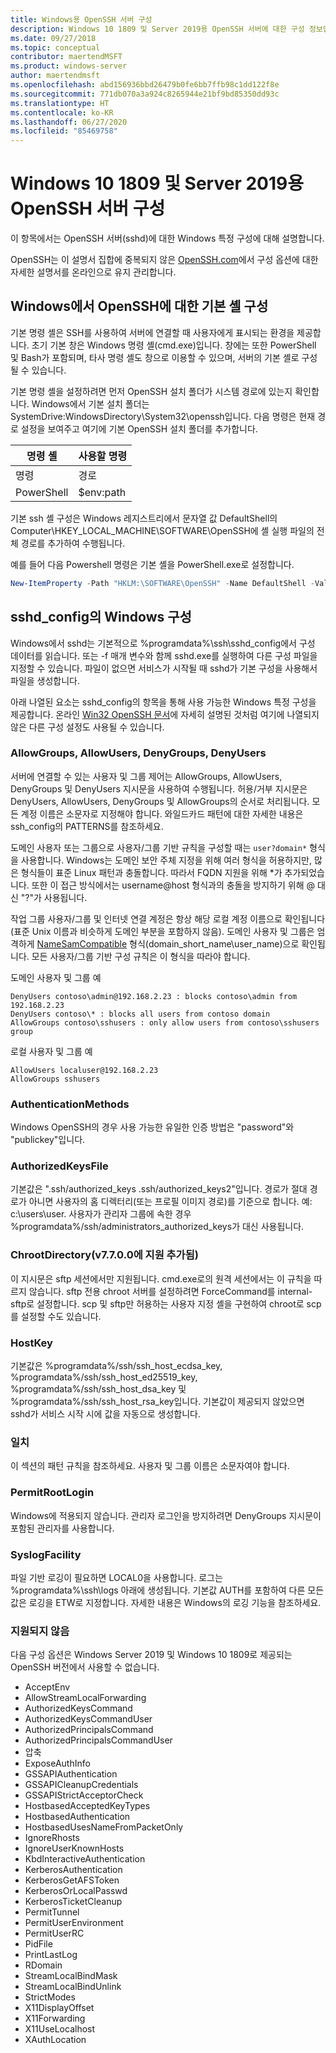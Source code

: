 ```yaml
---
title: Windows용 OpenSSH 서버 구성
description: Windows 10 1809 및 Server 2019용 OpenSSH 서버에 대한 구성 정보입니다.
ms.date: 09/27/2018
ms.topic: conceptual
contributor: maertendMSFT
ms.product: windows-server
author: maertendmsft
ms.openlocfilehash: abd156936bbd26479b0fe6bb7ffb98c1dd122f8e
ms.sourcegitcommit: 771db070a3a924c8265944e21bf9bd85350dd93c
ms.translationtype: HT
ms.contentlocale: ko-KR
ms.lasthandoff: 06/27/2020
ms.locfileid: "85469758"
---
```

# <a name="openssh-server-configuration-for-windows-10-1809-and-server-2019"></a>Windows 10 1809 및 Server 2019용 OpenSSH 서버 구성

이 항목에서는 OpenSSH 서버(sshd)에 대한 Windows 특정 구성에 대해 설명합니다.

OpenSSH는 이 설명서 집합에 중복되지 않은 [OpenSSH.com](https://www.openssh.com/manual.html)에서 구성 옵션에 대한 자세한 설명서를 온라인으로 유지 관리합니다.

## <a name="configuring-the-default-shell-for-openssh-in-windows"></a>Windows에서 OpenSSH에 대한 기본 셸 구성

기본 명령 셸은 SSH를 사용하여 서버에 연결할 때 사용자에게 표시되는 환경을 제공합니다.
초기 기본 창은 Windows 명령 셸(cmd.exe)입니다.
창에는 또한 PowerShell 및 Bash가 포함되며, 타사 명령 셸도 창으로 이용할 수 있으며, 서버의 기본 셸로 구성될 수 있습니다.

기본 명령 셸을 설정하려면 먼저 OpenSSH 설치 폴더가 시스템 경로에 있는지 확인합니다.
Windows에서 기본 설치 폴더는 SystemDrive:WindowsDirectory\System32\openssh입니다.
다음 명령은 현재 경로 설정을 보여주고 여기에 기본 OpenSSH 설치 폴더를 추가합니다.

명령 셸 | 사용할 명령
------------- | --------------
명령 | 경로
PowerShell | $env:path

기본 ssh 셸 구성은 Windows 레지스트리에서 문자열 값 DefaultShell의 Computer\HKEY_LOCAL_MACHINE\SOFTWARE\OpenSSH에 셸 실행 파일의 전체 경로를 추가하여 수행됩니다.

예를 들어 다음 Powershell 명령은 기본 셸을 PowerShell.exe로 설정합니다.

```powershell
New-ItemProperty -Path "HKLM:\SOFTWARE\OpenSSH" -Name DefaultShell -Value "C:\Windows\System32\WindowsPowerShell\v1.0\powershell.exe" -PropertyType String -Force
```

## <a name="windows-configurations-in-sshd_config"></a>sshd_config의 Windows 구성

Windows에서 sshd는 기본적으로 %programdata%\ssh\sshd_config에서 구성 데이터를 읽습니다. 또는 -f 매개 변수와 함께 sshd.exe를 실행하여 다른 구성 파일을 지정할 수 있습니다.
파일이 없으면 서비스가 시작될 때 sshd가 기본 구성을 사용해서 파일을 생성합니다.

아래 나열된 요소는 sshd_config의 항목을 통해 사용 가능한 Windows 특정 구성을 제공합니다.
온라인 [Win32 OpenSSH 문서](https://github.com/powershell/win32-openssh/wiki)에 자세히 설명된 것처럼 여기에 나열되지 않은 다른 구성 설정도 사용될 수 있습니다.


### <a name="allowgroups-allowusers-denygroups-denyusers"></a>AllowGroups, AllowUsers, DenyGroups, DenyUsers

서버에 연결할 수 있는 사용자 및 그룹 제어는 AllowGroups, AllowUsers, DenyGroups 및 DenyUsers 지시문을 사용하여 수행됩니다.
허용/거부 지시문은 DenyUsers, AllowUsers, DenyGroups 및 AllowGroups의 순서로 처리됩니다.
모든 계정 이름은 소문자로 지정해야 합니다.
와일드카드 패턴에 대한 자세한 내용은 ssh_config의 PATTERNS를 참조하세요.

도메인 사용자 또는 그룹으로 사용자/그룹 기반 규칙을 구성할 때는 ``` user?domain* ``` 형식을 사용합니다.
Windows는 도메인 보안 주체 지정을 위해 여러 형식을 허용하지만, 많은 형식들이 표준 Linux 패턴과 충돌합니다.
따라서 FQDN 지원을 위해 *가 추가되었습니다.
또한 이 접근 방식에서는 username@host 형식과의 충돌을 방지하기 위해 @ 대신 "?"가 사용됩니다.

작업 그룹 사용자/그룹 및 인터넷 연결 계정은 항상 해당 로컬 계정 이름으로 확인됩니다(표준 Unix 이름과 비슷하게 도메인 부분을 포함하지 않음).
도메인 사용자 및 그룹은 엄격하게 [NameSamCompatible](https://docs.microsoft.com/windows/desktop/api/secext/ne-secext-extended_name_format) 형식(domain_short_name\user_name)으로 확인됩니다.
모든 사용자/그룹 기반 구성 규칙은 이 형식을 따라야 합니다.

도메인 사용자 및 그룹 예

```
DenyUsers contoso\admin@192.168.2.23 : blocks contoso\admin from 192.168.2.23
DenyUsers contoso\* : blocks all users from contoso domain
AllowGroups contoso\sshusers : only allow users from contoso\sshusers group
```

로컬 사용자 및 그룹 예

```
AllowUsers localuser@192.168.2.23
AllowGroups sshusers
```

### <a name="authenticationmethods"></a>AuthenticationMethods

Windows OpenSSH의 경우 사용 가능한 유일한 인증 방법은 "password"와 "publickey"입니다.

### <a name="authorizedkeysfile"></a>AuthorizedKeysFile

기본값은 ".ssh/authorized_keys .ssh/authorized_keys2"입니다. 경로가 절대 경로가 아니면 사용자의 홈 디렉터리(또는 프로필 이미지 경로)를 기준으로 합니다. 예: c:\users\user. 사용자가 관리자 그룹에 속한 경우 %programdata%/ssh/administrators_authorized_keys가 대신 사용됩니다.

### <a name="chrootdirectory-support-added-in-v7700"></a>ChrootDirectory(v7.7.0.0에 지원 추가됨)

이 지시문은 sftp 세션에서만 지원됩니다. cmd.exe로의 원격 세션에서는 이 규칙을 따르지 않습니다. sftp 전용 chroot 서버를 설정하려면 ForceCommand를 internal-sftp로 설정합니다. scp 및 sftp만 허용하는 사용자 지정 셸을 구현하여 chroot로 scp를 설정할 수도 있습니다.

### <a name="hostkey"></a>HostKey

기본값은 %programdata%/ssh/ssh_host_ecdsa_key, %programdata%/ssh/ssh_host_ed25519_key, %programdata%/ssh/ssh_host_dsa_key 및 %programdata%/ssh/ssh_host_rsa_key입니다. 기본값이 제공되지 않았으면 sshd가 서비스 시작 시에 값을 자동으로 생성합니다.

### <a name="match"></a>일치

이 섹션의 패턴 규칙을 참조하세요. 사용자 및 그룹 이름은 소문자여야 합니다.

### <a name="permitrootlogin"></a>PermitRootLogin

Windows에 적용되지 않습니다. 관리자 로그인을 방지하려면 DenyGroups 지시문이 포함된 관리자를 사용합니다.

### <a name="syslogfacility"></a>SyslogFacility

파일 기반 로깅이 필요하면 LOCAL0을 사용합니다. 로그는 %programdata%\ssh\logs 아래에 생성됩니다.
기본값 AUTH를 포함하여 다른 모든 값은 로깅을 ETW로 지정합니다. 자세한 내용은 Windows의 로깅 기능을 참조하세요.

### <a name="not-supported"></a>지원되지 않음

다음 구성 옵션은 Windows Server 2019 및 Windows 10 1809로 제공되는 OpenSSH 버전에서 사용할 수 없습니다.

* AcceptEnv
* AllowStreamLocalForwarding
* AuthorizedKeysCommand
* AuthorizedKeysCommandUser
* AuthorizedPrincipalsCommand
* AuthorizedPrincipalsCommandUser
* 압축
* ExposeAuthInfo
* GSSAPIAuthentication
* GSSAPICleanupCredentials
* GSSAPIStrictAcceptorCheck
* HostbasedAcceptedKeyTypes
* HostbasedAuthentication
* HostbasedUsesNameFromPacketOnly
* IgnoreRhosts
* IgnoreUserKnownHosts
* KbdInteractiveAuthentication
* KerberosAuthentication
* KerberosGetAFSToken
* KerberosOrLocalPasswd
* KerberosTicketCleanup
* PermitTunnel
* PermitUserEnvironment
* PermitUserRC
* PidFile
* PrintLastLog
* RDomain
* StreamLocalBindMask
* StreamLocalBindUnlink
* StrictModes
* X11DisplayOffset
* X11Forwarding
* X11UseLocalhost
* XAuthLocation

